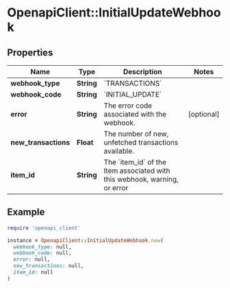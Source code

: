 # OpenapiClient::InitialUpdateWebhook

## Properties

| Name | Type | Description | Notes |
| ---- | ---- | ----------- | ----- |
| **webhook_type** | **String** | &#x60;TRANSACTIONS&#x60; |  |
| **webhook_code** | **String** | &#x60;INITIAL_UPDATE&#x60; |  |
| **error** | **String** | The error code associated with the webhook. | [optional] |
| **new_transactions** | **Float** | The number of new, unfetched transactions available. |  |
| **item_id** | **String** | The &#x60;item_id&#x60; of the Item associated with this webhook, warning, or error |  |

## Example

```ruby
require 'openapi_client'

instance = OpenapiClient::InitialUpdateWebhook.new(
  webhook_type: null,
  webhook_code: null,
  error: null,
  new_transactions: null,
  item_id: null
)
```

